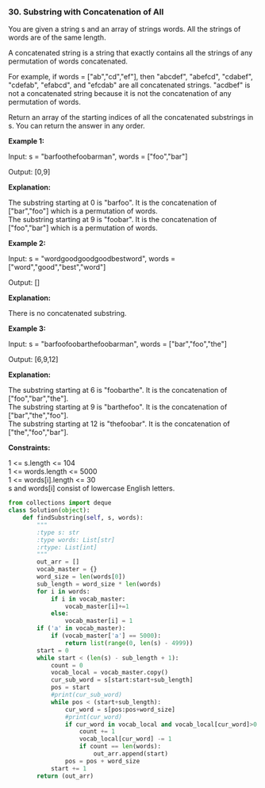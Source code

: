 ### 30. Substring with Concatenation of All 

You are given a string s and an array of strings words. All the strings of words are of the same length.

A concatenated string is a string that exactly contains all the strings of any permutation of words concatenated.

For example, if words = ["ab","cd","ef"], then "abcdef", "abefcd", "cdabef", "cdefab", "efabcd", and "efcdab" are all concatenated strings. "acdbef" is not a concatenated string because it is not the concatenation of any permutation of words.  

Return an array of the starting indices of all the concatenated substrings in s. You can return the answer in any order.

 

**Example 1:**

Input: s = "barfoothefoobarman", words = ["foo","bar"]

Output: [0,9]

**Explanation:**

The substring starting at 0 is "barfoo". It is the concatenation of ["bar","foo"] which is a permutation of words.  
The substring starting at 9 is "foobar". It is the concatenation of ["foo","bar"] which is a permutation of words.

**Example 2:**

Input: s = "wordgoodgoodgoodbestword", words = ["word","good","best","word"]

Output: []

**Explanation:** 

There is no concatenated substring.

**Example 3:**

Input: s = "barfoofoobarthefoobarman", words = ["bar","foo","the"]

Output: [6,9,12]

**Explanation:**

The substring starting at 6 is "foobarthe". It is the concatenation of ["foo","bar","the"].  
The substring starting at 9 is "barthefoo". It is the concatenation of ["bar","the","foo"].  
The substring starting at 12 is "thefoobar". It is the concatenation of ["the","foo","bar"].


**Constraints:**

1 <= s.length <= 104  
1 <= words.length <= 5000  
1 <= words[i].length <= 30  
s and words[i] consist of lowercase English letters.  

```python
from collections import deque
class Solution(object):
    def findSubstring(self, s, words):
        """
        :type s: str
        :type words: List[str]
        :rtype: List[int]
        """
        out_arr = []
        vocab_master = {}
        word_size = len(words[0])
        sub_length = word_size * len(words)
        for i in words:
            if i in vocab_master:
                vocab_master[i]+=1
            else:
                vocab_master[i] = 1
        if ('a' in vocab_master):
            if (vocab_master['a'] == 5000):
                return list(range(0, len(s) - 4999))
        start = 0
        while start < (len(s) - sub_length + 1):
            count = 0
            vocab_local = vocab_master.copy()
            cur_sub_word = s[start:start+sub_length]
            pos = start
            #print(cur_sub_word)
            while pos < (start+sub_length):
                cur_word = s[pos:pos+word_size]
                #print(cur_word)
                if cur_word in vocab_local and vocab_local[cur_word]>0:
                    count += 1
                    vocab_local[cur_word] -= 1
                    if count == len(words):
                        out_arr.append(start) 
                pos = pos + word_size                
            start += 1
        return (out_arr)
```